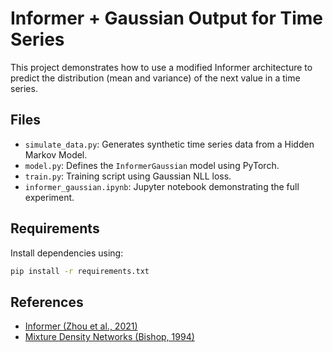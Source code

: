 # Informer + Gaussian Output for Time Series

This project demonstrates how to use a modified Informer architecture to predict the distribution (mean and variance) of the next value in a time series.

## Files

- `simulate_data.py`: Generates synthetic time series data from a Hidden Markov Model.
- `model.py`: Defines the `InformerGaussian` model using PyTorch.
- `train.py`: Training script using Gaussian NLL loss.
- `informer_gaussian.ipynb`: Jupyter notebook demonstrating the full experiment.

## Requirements

Install dependencies using:

```bash
pip install -r requirements.txt
```

## References

- [Informer (Zhou et al., 2021)](https://arxiv.org/abs/2012.07436)
- [Mixture Density Networks (Bishop, 1994)](https://publications.aston.ac.uk/id/eprint/373/)